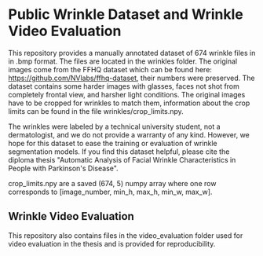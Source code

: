 # Public Wrinkle Dataset and Wrinkle Video Evaluation

This repository provides a manually annotated dataset of 674 wrinkle files in in .bmp format. The files are located in the wrinkles folder.
The original images come from the FFHQ dataset which can be found here: https://github.com/NVlabs/ffhq-dataset, their numbers were preserved.
The dataset contains some harder images with glasses, faces not shot from completely frontal view, and harsher light conditions.
The original images have to be cropped for wrinkles to match them, information about the crop limits can be found in the file wrinkles/crop_limits.npy.

The wrinkles were labeled by a technical university student, not a dermatologist, and we do not provide a warranty of any kind.
However, we hope for this dataset to ease the training or evaluation of wrinkle segmentation models. If you find this dataset helpful, 
please cite the diploma thesis "Automatic Analysis of Facial Wrinkle Characteristics in People with Parkinson's Disease".

crop_limits.npy are a saved (674, 5) numpy array where one row corresponds to [image_number, min_h, max_h, min_w, max_w].

## Wrinkle Video Evaluation
This repository also contains files in the video_evaluation folder used for video evaluation in the thesis and is provided for reproducibility.
